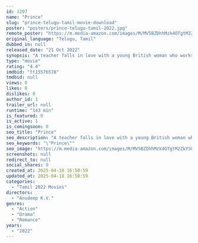 ```yaml
---
id: 3207
name: "Prince"
slug: "prince-telugu-tamil-movie-download"
poster: "posters/prince-telugu-tamil-2022.jpg"
remote_poster: "https://m.media-amazon.com/images/M/MV5BZDhhMzk4OTgtM2ZkYS00NjNkLTk2ZWQtOTNiMjk1YWNmOWM1XkEyXkFqcGc@._V1_SX300.jpg"
original_language: "Telugu, Tamil"
dubbed_in: null
released_date: "21 Oct 2022"
synopsis: "A teacher falls in love with a young British woman who works as an English teacher at the same school. He tries to woo her, leads conflicts that come crashing on them as they face the biggest battle of their lives - to get married."
type: "movie"
rating: "4.4"
imdbid: "tt15576578"
tmdbid: null
views: 0
likes: 0
dislikes: 0
author_id: 1
trailer_url: null
runtime: "143 min"
is_featured: 0
is_active: 1
is_comingsoon: 0
seo_title: "Prince"
seo_description: "A teacher falls in love with a young British woman who works as an English teacher at the same school. He tries to woo her, leads conflicts that come crashing on them as they face the biggest battle of their lives - to get married."
seo_keywords: "\"Prince\""
seo_image: "https://m.media-amazon.com/images/M/MV5BZDhhMzk4OTgtM2ZkYS00NjNkLTk2ZWQtOTNiMjk1YWNmOWM1XkEyXkFqcGc@._V1_SX300.jpg"
screenshots: null
redirect_to: null
social_shares: 0
created_at: 2025-04-18 16:50:59
updated_at: 2025-04-18 16:50:59
categories:
  - "Tamil 2022 Movies"
directors:
  - "Anudeep K.V."
genres:
  - "Action"
  - "Drama"
  - "Romance"
years:
  - "2022"
---
```

